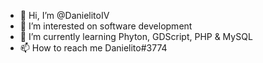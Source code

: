 - 👋 Hi, I’m @DanielitoIV
- 👀 I’m interested on software development
- 🌱 I’m currently learning Phyton, GDScript, PHP & MySQL
- 📫 How to reach me Danielito#3774

<!---
DanielitoIV/DanielitoIV is a ✨ special ✨ repository because its `README.md` (this file) appears on your GitHub profile.
You can click the Preview link to take a look at your changes.
--->
